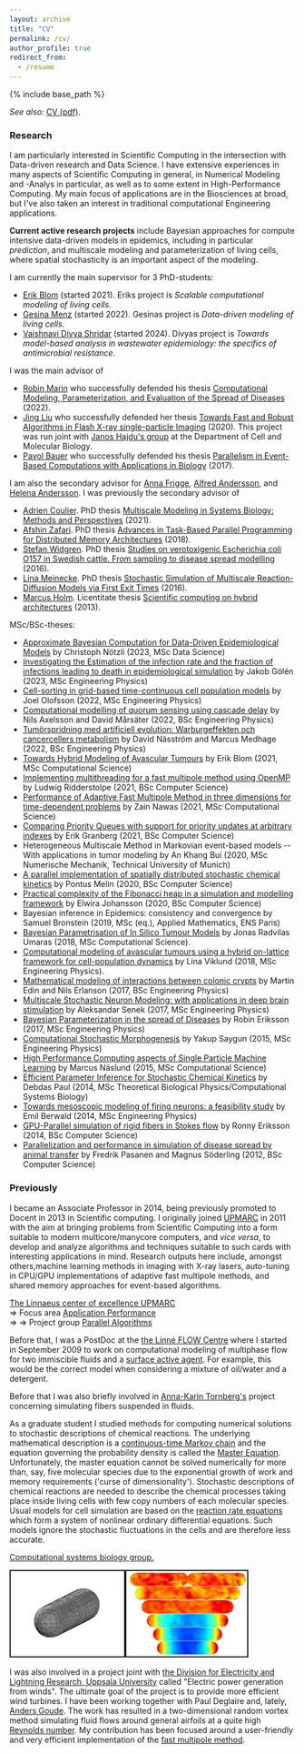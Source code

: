 ```yaml
---
layout: archive
title: "CV"
permalink: /cv/
author_profile: true
redirect_from:
  - /resume
---
```


{% include base_path %}

_See also:_ [CV (pdf)](../files/shortCV_Engblom.pdf).

### Research

I am particularly interested in Scientific Computing in the intersection with Data-driven research and Data Science. I have extensive experiences in many aspects of Scientific Computing in general, in Numerical Modeling and -Analys in particular, as well as to some extent in High-Performance Computing. My main focus of applications are in the Biosciences at broad, but I've also taken an interest in traditional computational Engineering applications.  
  
**Current active research projects** include Bayesian approaches for
compute intensive data-driven models in epidemics, including in
particular _prediction_, and multiscale modeling and parameterization
of living cells, where spatial stochasticity is an important aspect of
the modeling.

I am currently the main supervisor for 3 PhD-students:

*   [Erik Blom](https://www.it.uu.se/katalog/eribl985) (started 2021). Eriks project is _Scalable computational modeling of living cells_.
*   [Gesina Menz](https://www.it.uu.se/katalog/gesme856) (started 2022). Gesinas project is _Data-driven modeling of living cells_.
*   [Vaishnavi Divya Shridar](https://www.it.uu.se/katalog/vaish555) (started 2024). Divyas project is _Towards model-based analysis in wastewater epidemiology: the specifics of antimicrobial resistance_.

I was the main advisor of

*   [Robin Marin](http://katalog.uu.se/empinfo/?id=N17-232) who successfully defended his thesis [Computational Modeling, Parameterization, and Evaluation of the Spread of Diseases](http://uu.diva-portal.org/smash/record.jsf?pid=diva2:1654329) (2022).
*   [Jing Liu](https://katalog.uu.se/empinfo/?id=N12-1883) who successfully defended her thesis [Towards Fast and Robust Algorithms in Flash X-ray single-particle Imaging](http://uu.diva-portal.org/smash/record.jsf?pid=diva2:1393531) (2020). This project was run joint with [Janos Hajdu's group](http://xray.bmc.uu.se/hajdu/) at the Department of Cell and Molecular Biology.
*   [Pavol Bauer](http://www.it.uu.se/katalog/pavpa354) who successfully defended his thesis [Parallelism in Event-Based Computations with Applications in Biology](http://uu.diva-portal.org/smash/record.jsf?pid=diva2:1151116) (2017).

I am also the secondary advisor for [Anna Frigge](https://www.it.uu.se/katalog/annfr888), [Alfred Andersson](https://katalog.uu.se/empinfo/?id=N19-1437), and [Helena Andersson](https://www.it.uu.se/katalog/helan424?lang=sv). I was previously the secondary advisor of

*   [Adrien Coulier](http://www.it.uu.se/katalog/adrco749). PhD thesis [Multiscale Modeling in Systems Biology: Methods and Perspectives](http://uu.diva-portal.org/smash/record.jsf?pid=diva2%3A1554586&dswid=7457) (2021).
*   [Afshin Zafari](http://www.it.uu.se/katalog/afsza949). PhD thesis [Advances in Task-Based Parallel Programming for Distributed Memory Architectures](http://uu.diva-portal.org/smash/record.jsf?pid=diva2%3A1173783) (2018).
*   [Stefan Widgren](http://www.slu.se/sv/om-slu/kontakta-slu/sok/sok-anstalld/personpresentation/?emp=8961AF682A8CAA5230626B3E8C357AA4). PhD thesis [Studies on verotoxigenic Escherichia coli O157 in Swedish cattle. From sampling to disease spread modelling](http://pub.epsilon.slu.se/13821/) (2016).
*   [Lina Meinecke](http://www.it.uu.se/katalog/linme981). PhD thesis [Stochastic Simulation of Multiscale Reaction-Diffusion Models via First Exit Times](http://urn.kb.se/resolve?urn=urn%3Anbn%3Ase%3Auu%3Adiva-284085) (2016).
*   [Marcus Holm](http://www.it.uu.se/katalog/marlu734). Licentitate
    thesis [Scientific computing on hybrid
    architectures](http://urn.kb.se/resolve?urn=urn:nbn:se:uu:diva-200242)
    (2013).

MSc/BSc-theses:

*   [Approximate Bayesian Computation for Data-Driven Epidemiological Models](http://urn.kb.se/resolve?urn=urn:nbn:se:uu:diva-507806) by Christoph Nötzli (2023, MSc Data Science)
*   [Investigating the Estimation of the infection rate and the fraction of infections leading to death in epidemiological simulation](http://urn.kb.se/resolve?urn=urn:nbn:se:uu:diva-506486) by Jakob Gölén (2023, MSc Engineering Physics)
*   [Cell-sorting in grid-based time-continuous cell population models](http://urn.kb.se/resolve?urn=urn:nbn:se:uu:diva-488005) by Joel Olofsson (2022, MSc Engineering Physics)
*   [Computational modelling of quorum sensing using cascade delay](http://urn.kb.se/resolve?urn=urn:nbn:se:uu:diva-476672) by Nils Axelsson and David Mårsäter (2022, BSc Engineering Physics)
*   [Tumörspridning med artificiell evolution: Warburgeffekten och cancercellers metabolism](http://urn.kb.se/resolve?urn=urn:nbn:se:uu:diva-476421) by David Näsström and Marcus Medhage (2022, BSc Engineering Physics)
*   [Towards Hybrid Modeling of Avascular Tumours](https://uu.diva-portal.org/smash/record.jsf?dswid=-3593&pid=diva2%3A1579188) by Erik Blom (2021, MSc Computational Science)
*   [Implementing multithreading for a fast multipole method using OpenMP](https://www.diva-portal.org/smash/get/diva2:1591568/FULLTEXT01.pdf) by Ludwig Ridderstolpe (2021, BSc Computer Science)
*   [Performance of Adaptive Fast Multipole Method in three dimensions for time-dependent problems](http://uu.diva-portal.org/smash/record.jsf?pid=diva2%3A1528341&dswid=-2903) by Zain Nawas (2021, MSc Computational Science)
*   [Comparing Priority Queues with support for priority updates at arbitrary indexes](http://urn.kb.se/resolve?urn=urn:nbn:se:uu:diva-458357) by Erik Granberg (2021, BSc Computer Science)
*   Heterogeneous Multiscale Method in Markovian event-based models -- With applications in tumor modeling by An Khang Bui (2020, MSc Numerische Mechanik, Technical University of Munich)
*   [A parallel implementation of spatially distributed stochastic chemical kinetics](http://urn.kb.se/resolve?urn=urn:nbn:se:uu:diva-458354) by Pontus Melin (2020, BSc Computer Science)
*   [Practical complexity of the Fibonacci heap in a simulation and modelling framework](http://urn.kb.se/resolve?urn=urn:nbn:se:uu:diva-429192) by Elwira Johansson (2020, BSc Computer Science)
*   Bayesian inference in Epidemics: consistency and convergence by Samuel Bronstein (2019, MSc (eq.), Applied Mathematics, ENS Paris)
*   [Bayesian Parametrisation of In Silico Tumour Models](http://urn.kb.se/resolve?urn=urn:nbn:se:uu:diva-382536) by Jonas Radvilas Umaras (2018, MSc Computational Science).
*   [Computational modeling of avascular tumours using a hybrid on-lattice framework for cell-population dynamics](http://urn.kb.se/resolve?urn=urn:nbn:se:uu:diva-354688) by Lina Viklund (2018, MSc Engineering Physics).
*   [Mathematical modeling of interactions between colonic crypts](http://urn.kb.se/resolve?urn=urn:nbn:se:uu:diva-325648) by Martin Edin and Nils Erlanson (2017, BSc Engineering Physics)
*   [Multiscale Stochastic Neuron Modeling: with applications in deep brain stimulation](http://urn.kb.se/resolve?urn=urn:nbn:se:uu:diva-329848) by Aleksandar Senek (2017, MSc Engineering Physics)
*   [Bayesian Parameterization in the spread of Diseases](http://urn.kb.se/resolve?urn=urn:nbn:se:uu:diva-326607) by Robin Eriksson (2017, MSc Engineering Physics)
*   [Computational Stochastic Morphogenesis](http://urn.kb.se/resolve?urn=urn:nbn:se:uu:diva-257096) by Yakup Saygun (2015, MSc Engineering Physics)
*   [High Performance Computing aspects of Single Particle Machine Learning](http://urn.kb.se/resolve?urn=urn:nbn:se:uu:diva-260036) by Marcus Näslund (2015, MSc Computational Science)
*   [Efficient Parameter Inference for Stochastic Chemical Kinetics](https://aaltodoc.aalto.fi/handle/123456789/14089) by Debdas Paul (2014, MSc Theoretical Biological Physics/Computational Systems Biology)
*   [Towards mesoscopic modeling of firing neurons: a feasibility study](http://urn.kb.se/resolve?urn=urn:nbn:se:uu:diva-222876) by Emil Berwald (2014, MSc Engineering Physics)
*   [GPU-Parallel simulation of rigid fibers in Stokes flow](http://urn.kb.se/resolve?urn=urn:nbn:se:uu:diva-226566) by Ronny Eriksson (2014, BSc Computer Science)
*   [Parallelization and performance in simulation of disease spread
    by animal
    transfer](http://urn.kb.se/resolve?urn=urn:nbn:se:uu:diva-167014)
    by Fredrik Pasanen and Magnus Söderling (2012, BSc Computer
    Science)

### Previously

I became an Associate Professor in 2014, being previously promoted to Docent in 2013 in Scientific computing. I originally joined [UPMARC](http://www.upmarc.se) in 2011 with the aim at bringing problems from Scientific Computing into a form suitable to modern multicore/manycore computers, and _vice versa_, to develop and analyze algorithms and techniques suitable to such cards with interesting applications in mind. Research outputs here include, amongst others,machine learning methods in imaging with X-ray lasers, auto-tuning in CPU/GPU implementations of adaptive fast multipole methods, and shared memory approaches for event-based algorithms.  
  
[The Linnaeus center of excellence UPMARC](http://www.it.uu.se/research/upmarc)  
⇒ Focus area [Application Performance](http://www.it.uu.se/research/upmarc/research/algoritm-con)  
⇒ ⇒ Project group [Parallel Algorithms](http://www.it.uu.se/research/upmarc/research/algoritm-con/parallel-algorithms)  
  
Before that, I was a PostDoc at the [the Linné FLOW Centre](http://www.flow.kth.se/) where I started in September 2009 to work on computational modeling of multiphase flow for two immiscible fluids and a [surface active agent](http://en.wikipedia.org/wiki/Surfactant). For example, this would be the correct model when considering a mixture of oil/water and a detergent.  
  
Before that I was also briefly involved in [Anna-Karin Tornberg's](http://www.nada.kth.se/~annak) project concerning simulating fibers suspended in fluids.  
  
As a graduate student I studied methods for computing numerical solutions to stochastic descriptions of chemical reactions. The underlying mathematical description is a [continuous-time Markov chain](http://en.wikipedia.org/wiki/Continuous-time_Markov_process) and the equation governing the probability density is called the [Master Equation](http://en.wikipedia.org/wiki/Master_equation). Unfortunately, the master equation cannot be solved numerically for more than, say, five molecular species due to the exponential growth of work and memory requirements ('curse of dimensionality'). Stochastic descriptions of chemical reactions are needed to describe the chemical processes taking place inside living cells with few copy numbers of each molecular species. Usual models for cell simulation are based on the [reaction rate equations](http://en.wikipedia.org/wiki/Reaction_rate) which form a system of nonlinear ordinary differential equations. Such models ignore the stochastic fluctuations in the cells and are therefore less accurate.  
  
[Computational systems biology group.](http://www.it.uu.se/research/project/csbio)  

<img src="../files/animations/URDME/minsweep_colimesh.jpg" width=200
alt="E. Coli mesh" title="BMC Syst. Biol. 6(76), 2012"
border=2><img src="../files/animations/URDME/minsweep_stack.jpg"
width=213 alt="E. Coli conc" title="BMC Syst. Biol. 6(76), 2012"
border=2>

I was also involved in a project joint with [the Division for Electricity and Lightning Research, Uppsala University](http://www.el.angstrom.uu.se/meny/eng/index_E.html) called "Electric power generation from winds". The ultimate goal of the project is to provide more efficient wind turbines. I have been working together with Paul Deglaire and, lately, [Anders Goude](http://www.uu.se/findperson.php?uid=N7-1522&lang=en). The work has resulted in a two-dimensional random vortex method simulating fluid flows around general airfoils at a quite high [Reynolds number](http://en.wikipedia.org/wiki/Reynolds_number). My contribution has been focused around a user-friendly and very efficient implementation of the [fast multipole method](http://en.wikipedia.org/wiki/Fast_multipole_method).

<!--
Education
======
* Ph.D in Version Control Theory, GitHub University, 2018 (expected)
* M.S. in Jekyll, GitHub University, 2014
* B.S. in GitHub, GitHub University, 2012

Work experience
======
* Spring 2024: Academic Pages Collaborator
  * Github University
  * Duties includes: Updates and improvements to template
  * Supervisor: The Users

* Fall 2015: Research Assistant
  * Github University
  * Duties included: Merging pull requests
  * Supervisor: Professor Hub

* Summer 2015: Research Assistant
  * Github University
  * Duties included: Tagging issues
  * Supervisor: Professor Git
  
Skills
======
* Skill 1
* Skill 2
  * Sub-skill 2.1
  * Sub-skill 2.2
  * Sub-skill 2.3
* Skill 3

Publications
======
  <ul>{% for post in site.publications reversed %}
    {% include archive-single-cv.html %}
  {% endfor %}</ul>
  
Talks
======
  <ul>{% for post in site.talks reversed %}
    {% include archive-single-talk-cv.html  %}
  {% endfor %}</ul>
  
Teaching
======
  <ul>{% for post in site.teaching reversed %}
    {% include archive-single-cv.html %}
  {% endfor %}</ul>
  
Service and leadership
======
* Currently signed in to 43 different slack teams
-->
